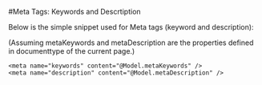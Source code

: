 #Meta Tags: Keywords and Descrtiption

Below is the simple snippet used for Meta tags (keyword and description):

(Assuming metaKeywords and metaDescription are the properties defined in documenttype of the current page.)

    <meta name="keywords" content="@Model.metaKeywords" />
    <meta name="description" content="@Model.metaDescription" />



